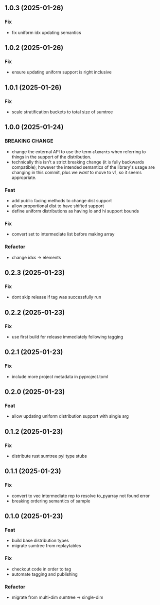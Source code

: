 ## 1.0.3 (2025-01-26)

### Fix

- fix uniform idx updating semantics

## 1.0.2 (2025-01-26)

### Fix

- ensure updating uniform support is right inclusive

## 1.0.1 (2025-01-26)

### Fix

- scale stratification buckets to total size of sumtree

## 1.0.0 (2025-01-24)

### BREAKING CHANGE

- change the external API to use the term `elements`
when referring to things in the support of the distribution.
- technically this isn't a strict breaking change (it is
fully backwards compatible); however the intended semantics of the
library's usage are changing in this commit, plus we _want_ to move to
v1, so it seems appropriate.

### Feat

- add public facing methods to change dist support
- allow proportional dist to have shifted support
- define uniform distributions as having lo and hi support bounds

### Fix

- convert set to intermediate list before making array

### Refactor

- change idxs -> elements

## 0.2.3 (2025-01-23)

### Fix

- dont skip release if tag was successfully run

## 0.2.2 (2025-01-23)

### Fix

- use first build for release immediately following tagging

## 0.2.1 (2025-01-23)

### Fix

- include more project metadata in pyproject.toml

## 0.2.0 (2025-01-23)

### Feat

- allow updating uniform distribution support with single arg

## 0.1.2 (2025-01-23)

### Fix

- distribute rust sumtree pyi type stubs

## 0.1.1 (2025-01-23)

### Fix

- convert to vec intermediate rep to resolve to_pyarray not found error
- breaking ordering semantics of sample

## 0.1.0 (2025-01-23)

### Feat

- build base distribution types
- migrate sumtree from replaytables

### Fix

- checkout code in order to tag
- automate tagging and publishing

### Refactor

- migrate from multi-dim sumtree -> single-dim
